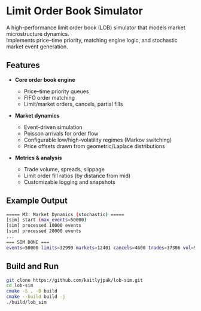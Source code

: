 # Limit Order Book Simulator
A high-performance limit order book (LOB) simulator that models market microstructure dynamics.  
Implements price–time priority, matching engine logic, and stochastic market event generation.

## Features
- **Core order book engine**  
  - Price–time priority queues  
  - FIFO order matching  
  - Limit/market orders, cancels, partial fills

- **Market dynamics**  
  - Event-driven simulation  
  - Poisson arrivals for order flow  
  - Configurable low/high-volatility regimes (Markov switching)  
  - Price offsets drawn from geometric/Laplace distributions

- **Metrics & analysis**  
  - Trade volume, spreads, slippage  
  - Limit order fill ratios (by distance from mid)  
  - Customizable logging and snapshots

## Example Output
```bash
===== M3: Market Dynamics (stochastic) =====
[sim] start (max_events=50000)
[sim] processed 10000 events
[sim] processed 20000 events
...
=== SIM DONE ===
events=50000 limits=32999 markets=12401 cancels=4600 trades=37306 vol=942160 avg_spread=6.81822
```

## Build and Run
```bash
git clone https://github.com/kaitlyjpak/lob-sim.git
cd lob-sim
cmake -S . -B build
cmake --build build -j
./build/lob_sim
